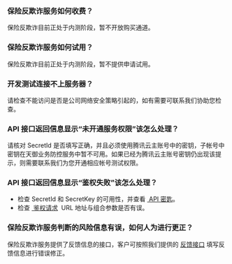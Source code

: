 ### 保险反欺诈服务如何收费？
保险反欺诈目前正处于内测阶段，暂不开放购买通道。
### 保险反欺诈服务如何试用？
保险反欺诈目前正处于内测阶段，暂不提供申请试用。
### 开发测试连接不上服务器？
请检查不能访问是否是公司网络安全策略引起的，如有需要可联系我们协助您检查。
### API 接口返回信息显示“未开通服务权限”该怎么处理？
请核对 SecretId 是否填写正确，并且必须使用腾讯云主账号中的密钥，子帐号中密钥在天御业务防控服务中暂不可用。如果已经为腾讯云主账号密钥仍出现该提示，则需要联系我们为您开通相应帐号测试权限。
### API 接口返回信息显示“鉴权失败”该怎么处理？
- 检查 SecretId 和 SecretKey 的可用性，并查看 [ API 密匙](https://cloud.tencent.com/login?s_url=https%3A%2F%2Fconsole.cloud.tencent.com%2Fcapi)。
- 检查 [ 鉴权请求](https://cloud.tencent.com/document/product/295/7287)  URL 地址与组合参数是否有误。

### 保险反欺诈服务判断的风险信息有误，如何人为进行更正？
保险反欺诈服务提供了反馈信息的接口，客户可按照我们提供的 [反馈接口](https://cloud.tencent.com/document/api/295/4052) 填写反馈信息进行错误修正。
